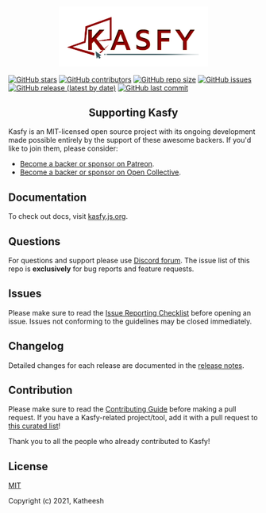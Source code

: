 <p align="center"><a href="https://kasfy.github.io" target="_blank" rel="noopener noreferrer"><img width="300" src="https://raw.githubusercontent.com/kasfy/assets/master/images/kasfy-small.png" alt="logo"></a></p>


[![GitHub stars](https://img.shields.io/github/stars/kasfy/kasfy)](https://github.com/kasfy/kasfy/stargazers)
[![GitHub contributors](https://img.shields.io/github/contributors/kasfy/kasfy)](https://github.com/kasfy/kasfy/graphs/contributors)
[![GitHub repo size](https://img.shields.io/github/repo-size/kasfy/kasfy)](https://github.com/kasfy)
[![GitHub issues](https://img.shields.io/github/issues/kasfy/kasfy)](https://github.com/kasfy/kasfy/issues)
[![GitHub release (latest by date)](https://img.shields.io/github/v/release/kasfy/kasfy)](https://github.com/kasfy/kasfy/releases)
[![GitHub last commit](https://img.shields.io/github/last-commit/kasfy/kasfy)](https://github.com/kasfy/kasfy/commits/master)


<h2 align="center">Supporting Kasfy</h2>

Kasfy is an MIT-licensed open source project with its ongoing development made possible entirely by the support of these awesome backers. If you'd like to join them, please consider:

- [Become a backer or sponsor on Patreon](https://www.patreon.com/katheesh).
- [Become a backer or sponsor on Open Collective](https://opencollective.com/katheesh).


## Documentation

To check out docs, visit [kasfy.js.org](https://kasfy.js.org).

## Questions

For questions and support please use [Discord forum](https://discord.gg/TUnwSru). The issue list of this repo is **exclusively** for bug reports and feature requests.

## Issues

Please make sure to read the [Issue Reporting Checklist](https://github.com/kasfy/kasfy/blob/master/.github/CONTRIBUTING.md) before opening an issue. Issues not conforming to the guidelines may be closed immediately.

## Changelog

Detailed changes for each release are documented in the [release notes](https://github.com/kasfy/kasfy/releases).

## Contribution

Please make sure to read the [Contributing Guide](https://github.com/kasfy/kasfy/blob/master/.github/CONTRIBUTING.md) before making a pull request. If you have a Kasfy-related project/tool, add it with a pull request to [this curated list](https://github.com/kasfy/kasfy)!

Thank you to all the people who already contributed to Kasfy!

## License

[MIT](http://opensource.org/licenses/MIT)

Copyright (c) 2021, Katheesh

